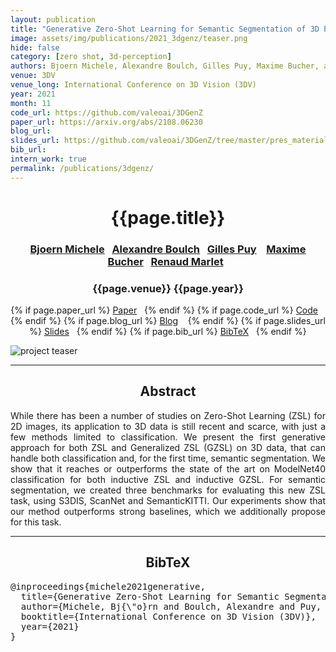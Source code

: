 ```yaml
---
layout: publication
title: "Generative Zero-Shot Learning for Semantic Segmentation of 3D Point Clouds"
image: assets/img/publications/2021_3dgenz/teaser.png
hide: false
category: [zero shot, 3d-perception]
authors: Bjoern Michele, Alexandre Boulch, Gilles Puy, Maxime Bucher, and Renaud Marlet
venue: 3DV
venue_long: International Conference on 3D Vision (3DV)
year: 2021
month: 11
code_url: https://github.com/valeoai/3DGenZ
paper_url: https://arxiv.org/abs/2108.06230
blog_url:
slides_url: https://github.com/valeoai/3DGenZ/tree/master/pres_material
bib_url:
intern_work: true
permalink: /publications/3dgenz/
---
```


<h1 align="center"> {{page.title}} </h1>
<!-- Simple call of authors -->
<!-- <h3 align="center"> {{page.authors}} </h3> -->
<!-- Alternatively you can add links to author pages -->
<h3 align="center"> <a href="https://https://github.com/BjoernMichele">Bjoern Michele</a>&nbsp;&nbsp; <a href="https://www.boulch.eu/">Alexandre Boulch</a>&nbsp;&nbsp; <a href="https://sites.google.com/site/puygilles/home">Gilles Puy</a> &nbsp;&nbsp; <a href="https://github.com/maximebucher">Maxime Bucher</a>&nbsp;&nbsp; <a href="http://imagine.enpc.fr/~marletr/">Renaud Marlet</a>&nbsp;&nbsp; </h3>


<h3 align="center"> {{page.venue}} {{page.year}} </h3>

<div align="center">
  <p>
    {% if page.paper_url %}
    <a href="{{ page.paper_url }}"><i class="far fa-file-pdf"></i> Paper</a>&nbsp;&nbsp;
    {% endif %}
    {% if page.code_url %}
    <a href="{{ page.code_url }}"><i class="fab fa-github"></i> Code</a> &nbsp;&nbsp;
    {% endif %}
    {% if page.blog_url %}
    <a href="{{ page.blog_url }}"><i class="fab fa-blogger"></i> Blog</a> &nbsp;&nbsp;
    {% endif %}
    {% if page.slides_url %}
    <a href="{{ page.slides_url }}"><i class="far fa-file-pdf"></i> Slides</a>&nbsp;&nbsp;
    {% endif %}
    {% if page.bib_url %}
    <a href="{{ page.bib_url}}"><i class="far fa-file-alt"></i> BibTeX</a>&nbsp;&nbsp;
    {% endif %}
  </p>
</div>

<div class="publication-teaser">
    <img src="../../{{ page.image }}" alt="project teaser"/>
</div>


<hr>

<h2  align="center"> Abstract</h2>

<p align="justify">While there has been a number of studies on Zero-Shot Learning (ZSL) for 2D images, its application to 3D data is still recent and scarce, with just a few methods limited to classification. We present the first generative approach for both ZSL and Generalized ZSL (GZSL) on 3D data, that can handle both classification and, for the first time, semantic segmentation. We show that it reaches or outperforms the state of the art on ModelNet40 classification for both inductive ZSL and inductive GZSL. For semantic segmentation, we created three benchmarks for evaluating this new ZSL task, using S3DIS, ScanNet and SemanticKITTI. Our experiments show that our method outperforms strong baselines, which we additionally propose for this task.</p>


<hr>


<h2  align="center">BibTeX</h2>
<left>
  <pre class="bibtex-box">
@inproceedings{michele2021generative,
  title={Generative Zero-Shot Learning for Semantic Segmentation of {3D} Point Cloud},
  author={Michele, Bj{\"o}rn and Boulch, Alexandre and Puy, Gilles and Bucher, Maxime and Marlet, Renaud},
  booktitle={International Conference on 3D Vision (3DV)},
  year={2021}
}</pre>
</left>

<br>
